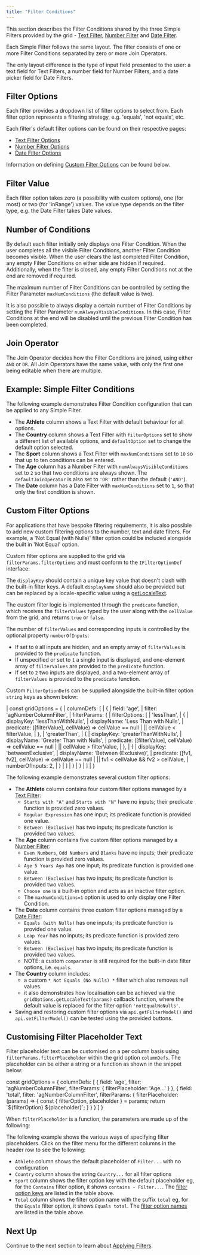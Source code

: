 ```yaml
---
title: "Filter Conditions"
---
```


This section describes the Filter Conditions shared by the three Simple Filters provided by the grid - [Text Filter](/filter-text/), [Number Filter](/filter-number/) and [Date Filter](/filter-date/).

Each Simple Filter follows the same layout. The filter consists of one or more Filter Conditions separated by zero or more Join Operators.

The only layout difference is the type of input field presented to the user: a text field for Text Filters, a number field for Number Filters, and a date picker field for Date Filters.

<image-caption src="filter-conditions/resources/filter-panel-components.png" alt="Filter Panel Component" width="40rem" centered="true" toggledarkmode="true"></image-caption>

## Filter Options

Each filter provides a dropdown list of filter options to select from. Each filter option represents a filtering strategy, e.g. 'equals', 'not equals', etc.

Each filter's default filter options can be found on their respective pages:
- [Text Filter Options](/filter-text/#text-filter-options)
- [Number Filter Options](/filter-number/#number-filter-options)
- [Date Filter Options](/filter-date/#date-filter-options)

Information on defining [Custom Filter Options](#custom-filter-options) can be found below.

## Filter Value

Each filter option takes zero (a possibility with custom options), one (for most) or two (for 'inRange') values. The value type depends on the filter type, e.g. the Date Filter takes Date values.

## Number of Conditions

By default each filter initially only displays one Filter Condition. When the user completes all the visible Filter Conditions, another Filter Condition becomes visible. When the user clears the last completed Filter Condition, any empty Filter Conditions on either side are hidden if required. Additionally, when the filter is closed, any empty Filter Conditions not at the end are removed if required.

The maximum number of Filter Conditions can be controlled by setting the Filter Parameter `maxNumConditions` (the default value is two).

It is also possible to always display a certain number of Filter Conditions by setting the Filter Parameter `numAlwaysVisibleConditions`. In this case, Filter Conditions at the end will be disabled until the previous Filter Condition has been completed.

<interface-documentation interfaceName='ISimpleFilterParams' config='{"description":""}' names='["maxNumConditions", "numAlwaysVisibleConditions"]'></interface-documentation>

## Join Operator

The Join Operator decides how the Filter Conditions are joined, using either `AND` or `OR`. All Join Operators have the same value, with only the first one being editable when there are multiple.

## Example: Simple Filter Conditions

The following example demonstrates Filter Condition configuration that can be applied to any Simple Filter.

- The **Athlete** column shows a Text Filter with default behaviour for all options.
- The **Country** column shows a Text Filter with `filterOptions` set to show a different list of available options, and `defaultOption` set to change the default option selected.
- The **Sport** column shows a Text Filter with `maxNumConditions` set to `10` so that up to ten conditions can be entered.
- The **Age** column has a Number Filter with `numAlwaysVisibleConditions` set to `2` so that two conditions are always shown. The `defaultJoinOperator` is also set to `'OR'` rather than the default (`'AND'`).
- The **Date** column has a Date Filter with `maxNumConditions` set to `1`, so that only the first condition is shown.

<grid-example title='Simple Filter Conditions' name='simple-filter-options' type='generated' options='{ "exampleHeight": 560 }'></grid-example>

## Custom Filter Options

For applications that have bespoke filtering requirements, it is also possible to add new custom filtering options to the number, text and date filters. For example, a 'Not Equal (with Nulls)' filter option could be included alongside the built in 'Not Equal' option.

Custom filter options are supplied to the grid via `filterParams.filterOptions` and must conform to the `IFilterOptionDef` interface:

<interface-documentation interfaceName='IFilterOptionDef' ></interface-documentation>

The `displayKey` should contain a unique key value that doesn't clash with the built-in filter keys. A default `displayName` should also be provided but can be replaced by a locale-specific value using a [getLocaleText](/localisation/#locale-callback).

The custom filter logic is implemented through the `predicate` function, which receives the `filterValues` typed by the user along with the `cellValue` from the grid, and returns `true` or `false`.

The number of `filterValues` and corresponding inputs is controlled by the optional property `numberOfInputs`:
- If set to `0`  all inputs are hidden, and an empty array of `filterValues` is provided to the `predicate` function.
- If unspecified or set to `1` a single input is displayed, and one-element array of `filterValues` are provided to the `predicate` function.
- If set to `2` two inputs are displayed, and a two-element array of `filterValues` is provided to the `predicate` function.

Custom `FilterOptionDef`s can be supplied alongside the built-in filter option `string` keys as shown below:

<snippet>
| const gridOptions = {
|     columnDefs: [
|         {
|             field: 'age',
|             filter: 'agNumberColumnFilter',
|             filterParams: {
|                 filterOptions: [
|                     'lessThan',
|                     {
|                         displayKey: 'lessThanWithNulls',
|                         displayName: 'Less Than with Nulls',
|                         predicate: ([filterValue], cellValue) => cellValue == null
|                             || cellValue < filterValue,
|                     },
|                     'greaterThan',
|                     {
|                         displayKey: 'greaterThanWithNulls',
|                         displayName: 'Greater Than with Nulls',
|                         predicate: ([filterValue], cellValue) => cellValue == null
|                            || cellValue > filterValue,
|                     },
|                     {
|                         displayKey: 'betweenExclusive',
|                         displayName: 'Between (Exclusive)',
|                         predicate: ([fv1, fv2], cellValue) => cellValue == null
|                             || fv1 < cellValue && fv2 > cellValue,
|                         numberOfInputs: 2,
|                     }
|                 ]
|             }
|         }
|     ]
| }
</snippet>

The following example demonstrates several custom filter options:

- The **Athlete** column contains four custom filter options managed by a [Text Filter](/filter-text/):
  - `Starts with "A"` and `Starts with "N"` have no inputs; their predicate function is provided zero values.
  - `Regular Expression` has one input; its predicate function is provided one value.
  - `Between (Exclusive)` has two inputs; its predicate function is provided two values.
- The **Age** column contains five custom filter options managed by a [Number Filter](/filter-number/):
  - `Even Numbers`, `Odd Numbers` and `Blanks` have no inputs; their predicate function is provided zero values.
  - `Age 5 Years Ago` has one input; its predicate function is provided one value.
  - `Between (Exclusive)` has two inputs; its predicate function is provided two values.
  - `Choose one` is a built-in option and acts as an inactive filter option.
  - The `maxNumConditions=1` option is used to only display one Filter Condition.
- The **Date** column contains three custom filter options managed by a [Date Filter](/filter-date/):
  - `Equals (with Nulls)` has one inputs; its predicate function is provided one value.
  - `Leap Year` has no inputs; its predicate function is provided zero values.
  - `Between (Exclusive)` has two inputs; its predicate function is provided two values.
  - NOTE: a custom `comparator` is still required for the built-in date filter options, i.e. `equals`.
- The **Country** column includes:
    - a custom `* Not Equals (No Nulls) *` filter which also removes null values.
    - it also demonstrates how localisation can be achieved via the `gridOptions.getLocaleText(params)` callback function, where the default value is replaced for the filter option `'notEqualNoNulls'`.
- Saving and restoring custom filter options via `api.getFilterModel()` and `api.setFilterModel()` can be tested using the provided buttons.

<grid-example title='Custom Filter Options' name='custom-filter-options' type='generated'></grid-example>

## Customising Filter Placeholder Text

Filter placeholder text can be customised on a per column basis using `filterParams.filterPlaceholder` within the grid option `columnDefs`. The placeholder can be either a string or a function as shown in the snippet below:

<snippet>
const gridOptions = {
    columnDefs: [
        {
            field: 'age',
            filter: 'agNumberColumnFilter',
            filterParams: {
                filterPlaceholder: 'Age...'
            }
        },
        {
            field: 'total',
            filter: 'agNumberColumnFilter',
            filterParams: {
                filterPlaceholder: (params) => {
                    const { filterOption, placeholder } = params;
                    return `${filterOption} ${placeholder}`;
                }
            }
        }
    ]
}
</snippet>

When `filterPlaceholder` is a function, the parameters are made up of the following:

<interface-documentation interfaceName='IFilterPlaceholderFunctionParams' config='{"description":""}'></interface-documentation>

The following example shows the various ways of specifying filter placeholders. Click on the filter menu for the different columns in the header row to see the following:

* `Athlete` column shows the default placeholder of `Filter...` with no configuration
* `Country` column shows the string `Country...` for all filter options
* `Sport` column shows the filter option key with the default placeholder eg, for the `Contains` filter option, it shows `contains - Filter...`. The [filter option keys](#simple-filter-options) are listed in the table above.
* `Total` column shows the filter option name with the suffix `total` eg, for the `Equals` filter option, it shows `Equals total`. The [filter option names](#simple-filter-options) are listed in the table above.

<grid-example title='Filter Placeholder Text' name='filter-placeholder-text' type='generated' options='{ "exampleHeight": 560 }'></grid-example>

## Next Up

Continue to the next section to learn about [Applying Filters](/filter-applying/).
